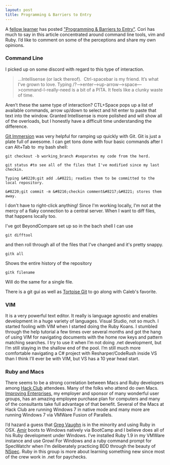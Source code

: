 ```yaml
---
layout: post
title: Programming & Barriers to Entry
---
```


A [fellow learner](href="https://twitter.com/#!/coridrew") has posted ["Programming & Barriers to Entry"](href="http://truncatedcodr.wordpress.com/2012/01/25/programming-barriers-to-entry/"). Cori has much to say in this article concentrated around command line tools, vim and Ruby. I&#8217;d like to comment on some of the perceptions and share my own opinions.

<h3>Command Line</h3>

I picked up on some discord with regard to this type of interaction.

<blockquote>

&#8230;Intellisense (or lack thereof).  Ctrl-spacebar is my friend. It’s what I’ve grown to love. Typing /?—&gt;enter—&gt;up-arrow—&gt;space—&gt;command-I-really-need is a bit of a PITA. It feels like a clunky waste of time.

</blockquote>

Aren&#8217;t these the same type of interaction? CTL+Space pops up a list of available commands, arrow up/down to select and hit enter to paste that text into the window. Granted Intellisense is more polished and will show all of the overloads, but I honestly have a difficult time understanding the difference.

[Git Immersion](href="http://gitimmersion.com/") was very helpful for ramping up quickly with Git. Git is just a plate full of awesome. I can get tons done with four basic commands after I can Alt+Tab to  my bash shell:
```
git checkout -b working_branch #separates my code from the herd.

git status #to see all of the files that I've modified since my last checkin. 

Typing &#8220;git add .&#8221; readies them to be committed to the local repository.

&#8220;git commit -m &#8216;checkin comment&#8217;&#8221; stores them away. 
```
I don't have to right-click anything! Since I'm working locally, I'm not at the mercy of a flaky connection to a central server. When I want to diff files, that happens locally too. 

I've got BeyondCompare set up so in the bach shell I can use 
```
git difftool 
```
and then roll through all of the files that I've changed and it's pretty snappy. 

```
gitk all
```
Shows the entire history of the repository 

```
gitk filename
```
Will do the same for a single file.

There is a git gui as well as  [Tortoise Git](href="http://code.google.com/p/tortoisegit/") to go along with Caleb's favorite.

<h3>VIM</h3>

It is a very powerful text editor. It really is language agnostic and enables development in a huge variety of languages. Visual Studio, not so much. I started fooling with VIM when I started doing the Ruby Koans. I stumbled through the help tutorial a few times over several months and got the hang of using VIM for navigating documents with the home row keys and pattern matching searches. I try to use it when I&#8217;m not doing .net development, but I&#8217;m still staying in the shallow end of the pool. I&#8217;m still much more comfortable navigating a C# project with Resharper/CodeRush inside VS than I think I&#8217;ll ever be with VIM, but VS has a 10 year head start.

<h3>Ruby and Macs</h3>

There seems to be a strong correlation between Macs and Ruby developers among <a href="http://dallashackclub.com/" target="_blank">Hack Club</a> attendees. Many of the folks who attend do own Macs. <a href="http://improvingenterprises.com/" target="_blank">Improving Enterprises</a>, my employer and sponsor of many wonderful user groups, has an amazing employee purchase plan for computers and many of the consultants take full advantage of that benefit. Several of the Macs at Hack Club are running Windows 7 in native mode and many more are running Windows 7 via VMWare Fusion of Parallels.

I&#8217;d hazard a guess that <a href="ttp://twitter.com/gregvaughn" target="_blank">Greg Vaughn</a> is in the minority and using Ruby in OSX. <a href="http://twitter.com/amirrajan" target="_blank">Amir</a> boots to Windows natively via BootCamp and I believe does all of his Ruby development under Windows. I&#8217;ve installed Ruby 1.9 in my VMWare instance and use Growl For Windows and a ruby command prompt for SpecWatchr when I&#8217;m deliberately practicing BDD through the beauty of <a href="http://www.nspec.org/about" target="_blank">NSpec</a>. Ruby in this group is more about learning something new since most of the crew work in .net for paychecks.
